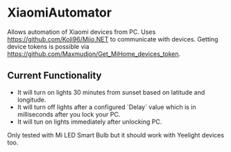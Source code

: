 # XiaomiAutomator

Allows automation of Xiaomi devices from PC. Uses https://github.com/Koli96/Miio.NET to communicate with devices. Getting device tokens is possible via https://github.com/Maxmudjon/Get_MiHome_devices_token.

## Current Functionality

<ul>
  <li>It will turn on lights 30 minutes from sunset based on latitude and longitude.</li>
  <li>It will turn off lights after a configured `Delay` value which is in milliseconds after you lock your PC.</li>
  <li>It will tun on lights immediately after unlocking PC.</li>
</ul>

Only tested with Mi LED Smart Bulb but it should work with Yeelight devices too.
